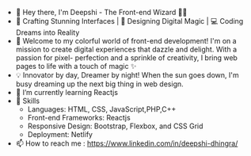 - 👋 Hey there, I'm Deepshi - The Front-end Wizard 🧙‍♂️
- 🌟 Crafting Stunning Interfaces | 🎨 Designing Digital Magic | 💻 Coding Dreams into Reality
- 🚀 Welcome to my colorful world of front-end development! I'm on a mission to create digital experiences that dazzle and delight. With a passion for pixel- perfection and a sprinkle of creativity, I bring web pages to life with a touch of magic ✨
- 💡 Innovator by day, Dreamer by night! When the sun goes down, I'm busy dreaming up the next big thing in web design.
- 🌱 I’m currently learning Reactjs
- 🚀 Skills
     - Languages: HTML, CSS, JavaScript,PHP,C++
    - Front-end Frameworks: Reactjs
    - Responsive Design: Bootstrap, Flexbox, and CSS Grid
    - Deployment: Netlify
- 📫 How to reach me : https://www.linkedin.com/in/deepshi-dhingra/
  

<!---
Deepshi051/Deepshi051 is a ✨ special ✨ repository because its `README.md` (this file) appears on your GitHub profile.
You can click the Preview link to take a look at your changes.
--->
